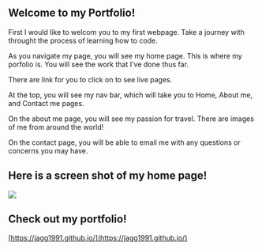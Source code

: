 ## Welcome to my Portfolio!

First I would like to welcom you to my first webpage. Take a journey with throught the process of learning how to code.

As you navigate my page, you will see my home page. This is where my porfolio is. You will see the work that I've done thus far. 

There are link for you to click on to see live pages. 

At the top, you will see my nav bar, which will take you to Home, About me, and Contact me pages. 

On the about me page, you will see my passion for travel. There are images of me from around the world! 

On the contact page, you will be able to email me with any questions or concerns you may have. 

## Here is a screen shot of my home page!
![](Images/screenshot)

## Check out my portfolio!

[https://jagg1991.github.io/](https://jagg1991.github.io/)

